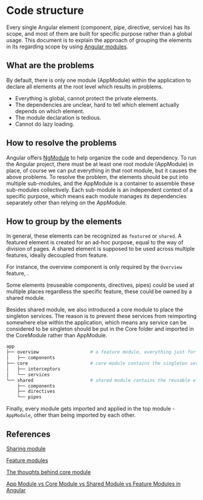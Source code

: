 # Code structure

Every single Angular element (component, pipe, directive, service) has its scope, and most of them are built for specific purpose rather than a global usage.
This document is to explain the approach of grouping the elements in its regarding scope by using [Angular modules](https://angular.io/guide/architecture-modules).

## What are the problems

By default, there is only one module (AppModule) within the application to declare all elements at the root level which results in problems.

- Everything is global, cannot protect the private elements.
- The dependencies are unclear, hard to tell which element actually depends on which element.
- The module declaration is tedious.
- Cannot do lazy loading.

## How to resolve the problems

Angular offers [NgModule](https://angular.io/guide/ngmodules) to help organize the code and dependency. To run the Angular project, there must be at least one root module (AppModule) in place, of course we can put everything in that root module, but it causes the above problems.
To resolve the problem, the elements should be put into multiple sub-modules, and the AppModule is a container to assemble these sub-modules collectively. Each sub-module is an independent context of a specific purpose, which means each module manages its dependencies separately other than relying on the AppModule.

## How to group by the elements

In general, these elements can be recognized as `featured` or `shared`. A featured element is created for an ad-hoc purpose, equal to the way of division of pages. A shared element is supposed to be used across multiple features, ideally decoupled from feature.

For instance, the overview component is only required by the `Overview` feature, .

Some elements (reuseable components, directives, pipes) could be used at multiple places regardless the specific feature, these could be owned by a shared module.

Besides shared module, we also introduced a core module to place the singleton services.
The reason is to prevent these services from reimporting somewhere else within the application, which means any service can be considered to be singleton should be put in the Core folder and imported in the CoreModule rather than AppModule.

```bash
app
├── overview                   # a feature module, everything just for the feature is in the module
│   ├── components
├── core                       # core module contains the singleton services
│   ├── interceptors
│   └── services
└── shared                     # shared module contains the reusable elements, like component, pipe, directive
    ├── components
    ├── directives
    └── pipes
```

Finally, every module gets imported and applied in the top module - `AppModule`, other than being imported by each other.

## References

[Sharing module](https://angular.io/guide/sharing-ngmodules)

[Feature modules](https://angular.io/guide/feature-modules)

[The thoughts behind core module](https://stackoverflow.com/questions/42695931/angular2-coremodule-vs-sharedmodule)

[App Module vs Core Module vs Shared Module vs Feature Modules in Angular](https://www.thetombomb.com/2019/11/13/app-module-vs-core-module-vs-shared-module-vs-feature-modules-in-angular/)
